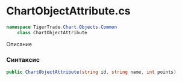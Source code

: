 
# ChartObjectAttribute.cs
```csharp
namespace TigerTrade.Chart.Objects.Common  
    class ChartObjectAttribute
```

Описание

### Синтаксис
```csharp
public ChartObjectAttribute(string id, string name, int points)
```
